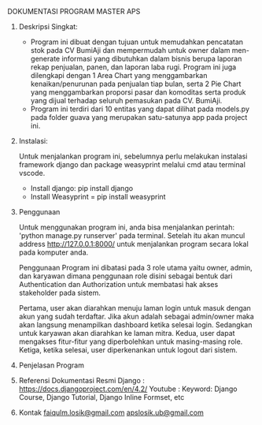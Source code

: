 DOKUMENTASI PROGRAM MASTER APS 


1. Deskripsi Singkat:

    - Program ini dibuat dengan tujuan untuk memudahkan pencatatan stok pada CV BumiAji dan mempermudah untuk owner dalam men-generate informasi yang dibutuhkan dalam bisnis berupa laporan rekap penjualan, panen, dan laporan laba rugi. Program ini juga dilengkapi dengan 1 Area Chart yang menggambarkan kenaikan/penurunan pada penjualan tiap bulan, serta 2 Pie Chart yang menggambarkan proporsi pasar dan komoditas serta produk yang dijual terhadap seluruh pemasukan pada CV. BumiAji. 
    - Program ini terdiri dari 10 entitas yang dapat dilihat pada models.py pada folder guava yang merupakan satu-satunya app pada project ini.

2. Instalasi:

    Untuk menjalankan program ini, sebelumnya perlu melakukan instalasi framework django dan package weasyprint melalui cmd atau terminal vscode.
    - Install django: pip install django
    - Install Weasyprint = pip install weasyprint

3. Penggunaan

    Untuk menggunakan program ini, anda bisa menjalankan perintah: 'python manage.py runserver' pada terminal. Setelah itu akan muncul address http://127.0.0.1:8000/ untuk menjalankan program secara lokal pada komputer anda.
    
    Penggunaan Program ini dibatasi pada 3 role utama yaitu owner, admin, dan karyawan dimana penggunaan role disini sebagai bentuk dari Authentication dan Authorization untuk membatasi hak akses stakeholder pada sistem. 

    Pertama, user akan diarahkan menuju laman login untuk masuk dengan akun yang sudah terdaftar. Jika akun adalah sebagai admin/owner maka akan langsung menampilkan dashboard ketika selesai login. Sedangkan untuk karyawan akan diarahkan ke laman mitra. 
    Kedua, user dapat mengakses fitur-fitur yang diperbolehkan untuk masing-masing role.
    Ketiga, ketika selesai, user diperkenankan untuk logout dari sistem.

4. Penjelasan Program

5. Referensi 
    Dokumentasi Resmi Django : https://docs.djangoproject.com/en/4.2/
    Youtube : Keyword: Django Course, Django Tutorial, Django Inline Formset, etc

6. Kontak
    faiqulm.losik@gmail.com
    apslosik.ub@gmail.com



